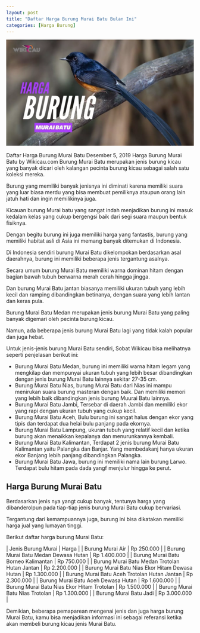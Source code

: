 ```yaml
---
layout: post
title: "Daftar Harga Burung Murai Batu Bulan Ini"
categories: [Harga Burung]
---
```


![Daftar Harga Burung Murai Batu Bulan Ini](/images/harga-burung-murai-batu.webp)

Daftar Harga Burung Murai Batu
Desember 5, 2019
Harga Burung Murai Batu by Wikicau.com
Burung Murai Batu merupakan jenis burung kicau yang banyak dicari oleh kalangan pecinta burung kicau sebagai salah satu koleksi mereka.

Burung yang memiliki banyak jenisnya ini diminati karena memiliki suara yang luar biasa merdu yang bisa membuat pemiliknya ataupun orang lain jatuh hati dan ingin memilikinya juga.

Kicauan burung Murai batu yang sangat indah menjadikan burung ini masuk kedalam kelas yang cukup bergengsi baik dari segi suara maupun bentuk fisiknya.

Dengan begitu burung ini juga memiliki harga yang fantastis, burung yang memiliki habitat asli di Asia ini memang banyak ditemukan di Indonesia.

Di Indonesia sendiri burung Murai Batu dikelompokan berdasarkan asal daerahnya, burung ini memiliki beberapa jenis tergantung asalnya.

Secara umum burung Murai Batu memiliki warna dominan hitam dengan bagian bawah tubuh berwarna merah cerah hingga jingga.

Dan burung Murai Batu jantan biasanya memiliki ukuran tubuh yang lebih kecil dan ramping dibandingkan betinanya, dengan suara yang lebih lantan dan keras pula.

Burung Murai Batu Medan merupakan jenis burung Murai Batu yang paling banyak digemari oleh pecinta burung kicau.

Namun, ada beberapa jenis burung Murai Batu lagi yang tidak kalah popular dan juga hebat.

Untuk jenis-jenis burung Murai Batu sendiri, Sobat Wikicau bisa melihatnya seperti penjelasan berikut ini:

- Burung Murai Batu Medan, burung ini memiliki warna hitam legam yang mengkilap dan mempunyai ukuran tubuh yang lebih besar dibandingkan dengan jenis burung Murai Batu lainnya sekitar 27-35 cm.
- Burung Murai Batu Nias, burung Murai Batu dari Nias ini mampu menirukan suara burung masteran dengan baik. Dan memiliki memori yang lebih baik dibandingkan jenis burung Muurai Batu lainnya.
- Burung Murai Batu Jambi, Tersebar di daerah Jambi dan memiliki ekor yang rapi dengan ukuran tubuh yang cukup kecil.
- Burung Murai Batu Aceh, Bulu burung ini sangat halus dengan ekor yang tipis dan terdapat dua helai bulu panjang pada ekornya.
- Burung Murai Batu Lampung, ukuran tubuh yang relatif kecil dan ketika burung akan menaikkan kepalanya dan menurunkannya kembali.
- Burung Murai Batu Kalimantan, Terdapat 2 jenis burung Murai Batu Kalimantan yaitu Palangka dan Banjar. Yang membedakanj hanya ukuran ekor Banjang lebih panjang dibandingkan Palangka.
- Burung Murai Batu Jawa, burung ini memiliki nama lain burung Larwo. Terdapat bulu hitam pada dada yangf menjulur hingga ke perut.

## Harga Burung Murai Batu

Berdasarkan jenis nya yangt cukup banyak, tentunya harga yang dibanderolpun pada tiap-tiap jenis burung Murai Batu cukup bervariasi.

Tergantung dari kemampuannya juga, burung ini bisa dikatakan memiliki harga jual yang lumayan tinggi.

Berikut daftar harga burung Murai Batu:

| Jenis Burung Murai | Harga |
| Burung Murai Air | Rp 250.000 |
| Burung Murai Batu Medan Dewasa Hutan | Rp 1.400.000 |
| Burung Murai Batu Borneo Kalimantan | Rp 750.000 |
| Burung Murai Batu Medan Trotolan Hutan Jantan | Rp 2.200.000 |
| Burung Murai Batu Nias Ekor Hitam Dewasa Hutan | Rp 1.300.000 |
| Burung Murai Batu Aceh Trotolan Hutan Jantan | Rp 2.300.000 |
| Burung Murai Batu Aceh Dewasa Hutan | Rp 1.600.000 |
| Burung Murai Batu Nias Ekor Hitam Trotolan | Rp 1.500.000 |
| Burung Murai Batu Nias Trotolan | Rp 1.300.000 |
| Burung Murai Batu Jadi | Rp 3.000.000 |

Demikian, beberapa pemaparean mengenai jenis dan juga harga burung Murai Batu, kamu bisa menjadikan informasi ini sebagai referansi ketika akan membeli burung kicau jenis Murai Batu.